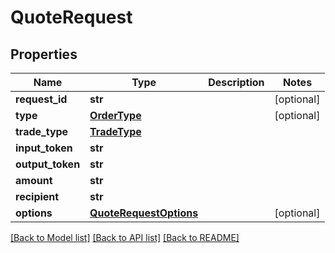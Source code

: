 # QuoteRequest

## Properties
Name | Type | Description | Notes
------------ | ------------- | ------------- | -------------
**request_id** | **str** |  | [optional] 
**type** | [**OrderType**](OrderType.md) |  | [optional] 
**trade_type** | [**TradeType**](TradeType.md) |  | 
**input_token** | **str** |  | 
**output_token** | **str** |  | 
**amount** | **str** |  | 
**recipient** | **str** |  | 
**options** | [**QuoteRequestOptions**](QuoteRequestOptions.md) |  | [optional] 

[[Back to Model list]](../README.md#documentation-for-models) [[Back to API list]](../README.md#documentation-for-api-endpoints) [[Back to README]](../README.md)


